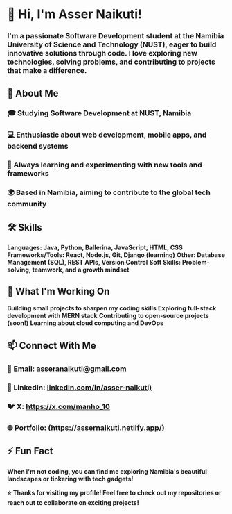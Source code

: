 # 👋 Hi, I'm Asser Naikuti!

 ### I'm a passionate Software Development student at the Namibia University of Science and Technology (NUST), eager to build innovative solutions through code. I love exploring new technologies, solving problems, and contributing to projects that make a difference.
 
## 🌟 About Me

### 🎓 Studying Software Development at NUST, Namibia
### 💻 Enthusiastic about web development, mobile apps, and backend systems
### 🚀 Always learning and experimenting with new tools and frameworks
### 🌍 Based in Namibia, aiming to contribute to the global tech community

## 🛠️ Skills

**Languages:  Java, Python, Ballerina, JavaScript, HTML, CSS**
**Frameworks/Tools: React, Node.js, Git, Django (learning)**
**Other: Database Management (SQL), REST APIs, Version Control**
**Soft Skills: Problem-solving, teamwork, and a growth mindset**

## 🔭 What I'm Working On

**Building small projects to sharpen my coding skills**
**Exploring full-stack development with MERN stack**
**Contributing to open-source projects (soon!)**
**Learning about cloud computing and DevOps**

## 📫 Connect With Me

### 📧 Email: asseranaikuti@gmail.com
### 💼 LinkedIn: [linkedin.com/in/asser-naikuti)](https://www.linkedin.com/in/asser-naikuti-b38190269/)
### 🐦 X: https://x.com/manho_10
### 🌐 Portfolio: (https://assernaikuti.netlify.app/)

## ⚡ Fun Fact
**When I'm not coding, you can find me exploring Namibia's beautiful landscapes or tinkering with tech gadgets!**  

**⭐️ Thanks for visiting my profile! Feel free to check out my repositories or reach out to collaborate on exciting projects!**
